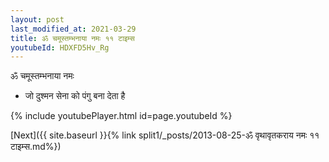 ```yaml
---
layout: post
last_modified_at: 2021-03-29
title: ॐ चमूस्तम्भनाया नमः ११ टाइम्स
youtubeId: HDXFD5Hv_Rg
---
```

 
 
 ॐ चमूस्तम्भनाया नमः  
 
 -  जो दुश्मन सेना को पंगु बना देता है 
 
  
 
  
 
 
 
 
 
 


{% include youtubePlayer.html id=page.youtubeId %}
 
[Next]({{ site.baseurl }}{% link  split1/_posts/2013-08-25-ॐ वृथावृतकराय नमः ११ टाइम्स.md%})
 
